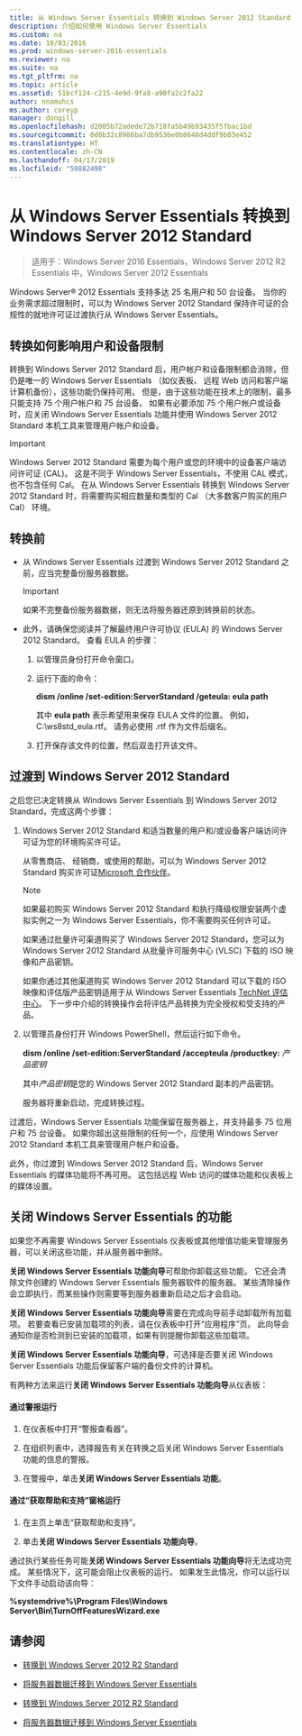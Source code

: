 ```yaml
---
title: 从 Windows Server Essentials 转换到 Windows Server 2012 Standard
description: 介绍如何使用 Windows Server Essentials
ms.custom: na
ms.date: 10/03/2016
ms.prod: windows-server-2016-essentials
ms.reviewer: na
ms.suite: na
ms.tgt_pltfrm: na
ms.topic: article
ms.assetid: 51bcf124-c215-4e9d-9fa8-a90fa2c2fa22
author: nnamuhcs
ms.author: coreyp
manager: dongill
ms.openlocfilehash: d2005b72adede72b718fa5b49b93435f5fbac1bd
ms.sourcegitcommit: 0d0b32c8986ba7db9536e0b8648d4ddf9b03e452
ms.translationtype: HT
ms.contentlocale: zh-CN
ms.lasthandoff: 04/17/2019
ms.locfileid: "59882498"
---
```

# <a name="transition-from-windows-server-essentials-to-windows-server-2012-standard"></a>从 Windows Server Essentials 转换到 Windows Server 2012 Standard

>适用于：Windows Server 2016 Essentials，Windows Server 2012 R2 Essentials 中，Windows Server 2012 Essentials

 Windows Server® 2012 Essentials 支持多达 25 名用户和 50 台设备。 当你的业务需求超过限制时，可以为 Windows Server 2012 Standard 保持许可证的合规性的就地许可证过渡执行从 Windows Server Essentials。  
  
## <a name="how-the-transition-affects-user-and-device-limits"></a>转换如何影响用户和设备限制  
 转换到 Windows Server 2012 Standard 后，用户帐户和设备限制都会消除，但仍是唯一的 Windows Server Essentials （如仪表板、 远程 Web 访问和客户端计算机备份），这些功能仍保持可用。 但是，由于这些功能在技术上的限制，最多只能支持 75 个用户帐户和 75 台设备。 如果有必要添加 75 个用户帐户或设备时，应关闭 Windows Server Essentials 功能并使用 Windows Server 2012 Standard 本机工具来管理用户帐户和设备。  
  
> [!IMPORTANT]
>   Windows Server 2012 Standard 需要为每个用户或您的环境中的设备客户端访问许可证 (CAL)。 这是不同于 Windows Server Essentials，不使用 CAL 模式，也不包含任何 Cal。  在从 Windows Server Essentials 转换到 Windows Server 2012 Standard 时，将需要购买相应数量和类型的 Cal （大多数客户购买的用户 Cal） 环境。  
  
## <a name="before-the-transition"></a>转换前  
  
-   从 Windows Server Essentials 过渡到 Windows Server 2012 Standard 之前，应当完整备份服务器数据。  
  
    > [!IMPORTANT]
    >  如果不完整备份服务器数据，则无法将服务器还原到转换前的状态。  
  
-   此外，请确保您阅读并了解最终用户许可协议 (EULA) 的 Windows Server 2012 Standard。 查看 EULA 的步骤：  
  
    1.  以管理员身份打开命令窗口。  
  
    2.  运行下面的命令：  
  
         **dism /online /set-edition:ServerStandard /geteula: eula path**  
  
         其中 **eula path** 表示希望用来保存 EULA 文件的位置。 例如，C:\ws8std_eula.rtf。  请务必使用 .rtf 作为文件后缀名。  
  
    3.  打开保存该文件的位置，然后双击打开该文件。  
  
## <a name="transition-to--windows-server-2012-standard"></a>过渡到 Windows Server 2012 Standard  
 之后您已决定转换从 Windows Server Essentials 到 Windows Server 2012 Standard，完成这两个步骤：  
  
1.  Windows Server 2012 Standard 和适当数量的用户和/或设备客户端访问许可证为您的环境购买许可证。  
  
     从零售商店、 经销商，或使用的帮助，可以为 Windows Server 2012 Standard 购买许可证[Microsoft 合作伙伴](https://pinpoint.microsoft.com/SelectCulture.aspx)。  
  
    > [!NOTE]
    >  如果最初购买 Windows Server 2012 Standard 和执行降级权限安装两个虚拟实例之一为 Windows Server Essentials，你不需要购买任何许可证。  
    >   
    >  如果通过批量许可渠道购买了 Windows Server 2012 Standard，您可以为 Windows Server 2012 Standard 从批量许可服务中心 (VLSC) 下载的 ISO 映像和产品密钥。  
    >   
    >  如果你通过其他渠道购买 Windows Server 2012 Standard 可以下载的 ISO 映像和评估版产品密钥适用于从 Windows Server Essentials [TechNet 评估中心](https://technet.microsoft.com/evalcenter/jj659306.aspx)。 下一步中介绍的转换操作会将评估产品转换为完全授权和受支持的产品。  
  
2.  以管理员身份打开 Windows PowerShell，然后运行如下命令。  
  
     **dism /online /set-edition:ServerStandard /accepteula /productkey:** *产品密钥*  
  
     其中*产品密钥*是您的 Windows Server 2012 Standard 副本的产品密钥。  
  
     服务器将重新启动，完成转换过程。  
  
 过渡后，Windows Server Essentials 功能保留在服务器上，并支持最多 75 位用户和 75 台设备。 如果你超出这些限制的任何一个，应使用 Windows Server 2012 Standard 本机工具来管理用户帐户和设备。  
  
 此外，你过渡到 Windows Server 2012 Standard 后，Windows Server Essentials 的媒体功能将不再可用。 这包括远程 Web 访问的媒体功能和仪表板上的媒体设置。  
  
## <a name="turn-off--windows-server-essentials-features"></a>关闭 Windows Server Essentials 的功能  
 如果您不再需要 Windows Server Essentials 仪表板或其他增值功能来管理服务器，可以关闭这些功能，并从服务器中删除。  
  
 **关闭 Windows Server Essentials 功能向导**可帮助你卸载这些功能。 它还会清除文件创建的 Windows Server Essentials 服务器软件的服务器。  某些清除操作会立即执行，而某些操作则需要等到服务器重新启动之后才会启动。  
  
 **关闭 Windows Server Essentials 功能向导**需要在完成向导前手动卸载所有加载项。 若要查看已安装加载项的列表，请在仪表板中打开“应用程序”页。 此向导会通知你是否检测到已安装的加载项，如果有则提醒你卸载这些加载项。  
  
 **关闭 Windows Server Essentials 功能向导**，可选择是否要关闭 Windows Server Essentials 功能后保留客户端的备份文件的计算机。  
  
 有两种方法来运行**关闭 Windows Server Essentials 功能向导**从仪表板：  
  
#### <a name="from-the-alert"></a>通过警报运行  
  
1.  在仪表板中打开“警报查看器”。  
  
2.  在组织列表中，选择报告有关在转换之后关闭 Windows Server Essentials 功能的信息的警报。  
  
3.  在警报中，单击**关闭 Windows Server Essentials 功能**。  
  
#### <a name="from-the-get-help-and-support-pane"></a>通过“获取帮助和支持”窗格运行  
  
1.  在主页上单击“获取帮助和支持”。  
  
2.  单击**关闭 Windows Server Essentials 功能向导**。  
  
 通过执行某些任务可能**关闭 Windows Server Essentials 功能向导**将无法成功完成。 某些情况下，这可能会阻止仪表板的运行。 如果发生此情况，你可以运行以下文件手动启动该向导：  
  
 **%systemdrive%\Program Files\Windows Server\Bin\TurnOffFeaturesWizard.exe**  
  
## <a name="see-also"></a>请参阅  
  

-   [转换到 Windows Server 2012 R2 Standard](Transition-from-Windows-Server-2012-R2-Essentials-to-Windows-Server-2012-R2-Standard.md)  
  
-   [将服务器数据迁移到 Windows Server Essentials](Migrate-Server-Data-to-Windows-Server-Essentials.md)

-   [转换到 Windows Server 2012 R2 Standard](../migrate/Transition-from-Windows-Server-2012-R2-Essentials-to-Windows-Server-2012-R2-Standard.md)  
  
-   [将服务器数据迁移到 Windows Server Essentials](../migrate/Migrate-Server-Data-to-Windows-Server-Essentials.md)

